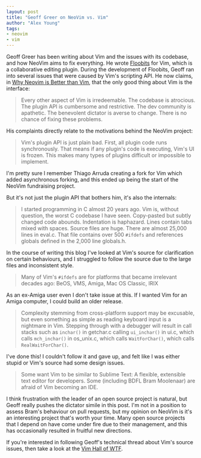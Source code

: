 ```yaml
---
layout: post
title: "Geoff Greer on NeoVim vs. Vim"
author: "Alex Young"
tags: 
- neovim
- vim
---
```


Geoff Greer has been writing about Vim and the issues with its codebase, and how NeoVim aims to fix everything.  He wrote [Floobits](https://github.com/Floobits/floobits-vim) for Vim, which is a collaborative editing plugin.  During the development of Floobits, Geoff ran into several issues that were caused by Vim's scripting API.  He now claims, in [Why Neovim is Better than Vim](http://geoff.greer.fm/2015/01/15/why-neovim-is-better-than-vim/), that the only good thing about Vim is the interface:

> Every other aspect of Vim is irredeemable. The codebase is atrocious. The plugin API is cumbersome and restrictive. The dev community is apathetic. The benevolent dictator is averse to change. There is no chance of fixing these problems.

His complaints directly relate to the motivations behind the NeoVim project:

> Vim's plugin API is just plain bad. First, all plugin code runs synchronously. That means if any plugin's code is executing, Vim's UI is frozen. This makes many types of plugins difficult or impossible to implement.

I'm pretty sure I remember Thiago Arruda creating a fork for Vim which added asynchronous forking, and this ended up being the start of the NeoVim fundraising project.

But it's not just the plugin API that bothers him, it's also the internals:

> I started programming in C almost 20 years ago. Vim is, without question, the worst C codebase I have seen. Copy-pasted but subtly changed code abounds. Indentation is haphazard. Lines contain tabs mixed with spaces. Source files are huge. There are almost 25,000 lines in eval.c. That file contains over 500 `#ifdefs` and references globals defined in the 2,000 line globals.h.

In the course of writing this blog I've looked at Vim's source for clarification on certain behaviours, and I struggled to follow the source due to the large files and inconsistent style.

> Many of Vim's `#ifdefs` are for platforms that became irrelevant decades ago: BeOS, VMS, Amiga, Mac OS Classic, IRIX

As an ex-Amiga user even I don't take issue at this.  If I wanted Vim for an Amiga computer, I could build an older release.

> Complexity stemming from cross-platform support may be excusable, but even something as simple as reading keyboard input is a nightmare in Vim. Stepping through with a debugger will result in call stacks such as `inchar()` in getchar.c calling `ui_inchar()` in ui.c, which calls `mch_inchar()` in os_unix.c, which calls `WaitForChar()`, which calls `RealWaitForChar()`.

I've done this!  I couldn't follow it and gave up, and felt like I was either stupid or Vim's source had some design issues.

> Some want Vim to be similar to Sublime Text: A flexible, extensible text editor for developers. Some (including BDFL Bram Moolenaar) are afraid of Vim becoming an IDE.

I think frustration with the leader of an open source project is natural, but Geoff really pushes the dictator simile in this post.  I'm not in a position to assess Bram's behaviour on pull requests, but my opinion on NeoVim is it's an interesting project that's worth your time.  Many open source projects that I depend on have come under fire due to their management, and this has occasionally resulted in fruitful new directions.

If you're interested in following Geoff's technical thread about Vim's source issues, then take a look at the [Vim Hall of WTF](http://geoff.greer.fm/vim/).
